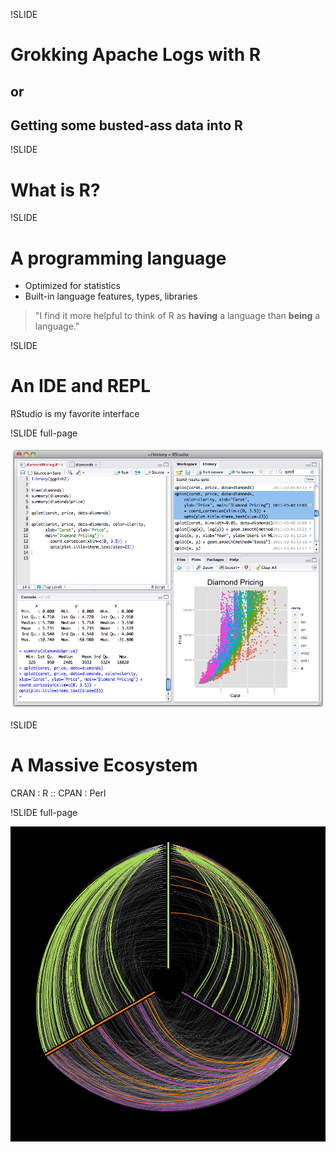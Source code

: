 !SLIDE 
# Grokking Apache Logs with R
## or
## Getting some busted-ass data into R

!SLIDE
# What is R?

!SLIDE
# A programming language

* Optimized for statistics
* Built-in language features, types, libraries

   
> "I find it more helpful to think of R as **having** a language than **being** a language."

!SLIDE
# An IDE and REPL

RStudio is my favorite interface

!SLIDE full-page

![Rstudio](rstudio-history.png "RStudio History")

!SLIDE
# A Massive Ecosystem

CRAN : R :: CPAN : Perl

!SLIDE full-page

![Ecosystem](cran_visualization.jpg "CRAN Visualization")
